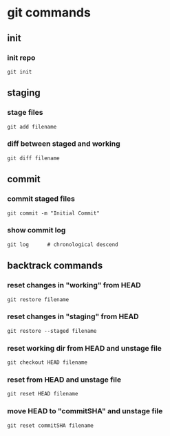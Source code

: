 # git commands

## init
### init repo

	git init


## staging
### stage files

	git add filename

### diff between staged and working
	
	git diff filename


## commit
### commit staged files

	git commit -m "Initial Commit"

### show commit log

	git log      # chronological descend


## backtrack commands
### reset changes in "working" from HEAD
	git restore filename

### reset changes in "staging" from HEAD
	git restore --staged filename

### reset working dir from HEAD and unstage file
	git checkout HEAD filename
	
### reset from HEAD and unstage file
	git reset HEAD filename
	
### move HEAD to "commitSHA" and unstage file
	git reset commitSHA filename


